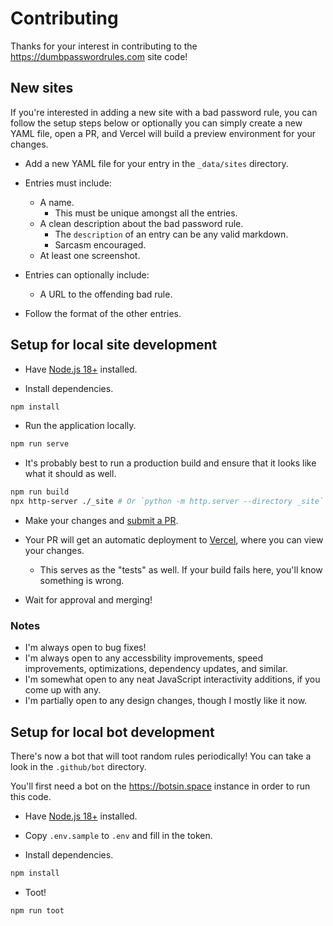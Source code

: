 # Contributing

Thanks for your interest in contributing to the https://dumbpasswordrules.com site code!

## New sites

If you're interested in adding a new site with a bad password rule, you can follow the setup steps below or optionally you can simply create a new YAML file, open a PR, and Vercel will build a preview environment for your changes.

- Add a new YAML file for your entry in the `_data/sites` directory.

- Entries must include:

  - A name.
    - This must be unique amongst all the entries.
  - A clean description about the bad password rule.
    - The `description` of an entry can be any valid markdown.
    - Sarcasm encouraged.
  - At least one screenshot.

- Entries can optionally include:

  - A URL to the offending bad rule.

- Follow the format of the other entries.

## Setup for local site development

- Have [Node.js 18+](https://nodejs.org/en/) installed.

- Install dependencies.

```bash
npm install
```

- Run the application locally.

```bash
npm run serve
```

- It's probably best to run a production build and ensure that it looks like what it should as well.

```bash
npm run build
npx http-server ./_site # Or `python -m http.server --directory _site` or any other similar method you like to serve static assets on your machine.
```

- Make your changes and [submit a PR](https://docs.github.com/en/pull-requests/collaborating-with-pull-requests/proposing-changes-to-your-work-with-pull-requests/creating-a-pull-request).

- Your PR will get an automatic deployment to [Vercel](https://vercel.com), where you can view your changes.

  - This serves as the "tests" as well. If your build fails here, you'll know something is wrong.

- Wait for approval and merging!

### Notes

- I'm always open to bug fixes!
- I'm always open to any accessbility improvements, speed improvements, optimizations, dependency updates, and similar.
- I'm somewhat open to any neat JavaScript interactivity additions, if you come up with any.
- I'm partially open to any design changes, though I mostly like it now.

## Setup for local bot development

There's now a bot that will toot random rules periodically! You can take a look in the `.github/bot` directory.

You'll first need a bot on the https://botsin.space instance in order to run this code.

- Have [Node.js 18+](https://nodejs.org/en/) installed.

- Copy `.env.sample` to `.env` and fill in the token.

- Install dependencies.

```bash
npm install
```

- Toot!

```
npm run toot
```
